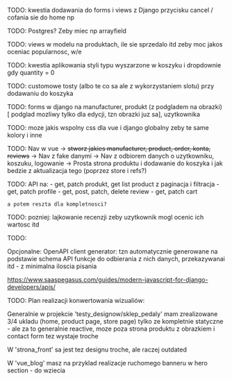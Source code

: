 TODO: kwestia dodawania do forms i views z Django przycisku cancel / cofania sie do home np

TODO: Postgres? Zeby miec np arrayfield

TODO: views w modelu na produktach, ile sie sprzedalo itd zeby moc jakos oceniac popularnosc, w/e

TODO: kwestia aplikowania styli typu wyszarzone w koszyku i dropdownie gdy quantity = 0 

TODO: customowe tosty (albo te co sa ale z wykorzystaniem slotu) przy dodawaniu do koszyka

TODO: forms w django na manufacturer, produkt (z podgladem na obrazki) [ podglad mozliwy tylko dla edycji, tzn obrazki juz sa], uzytkownika

TODO: moze jakis wspolny css dla vue i django globalny zeby te same kolory i inne

TODO: Nav w vue
    -> ~~stworz jakies manufacturer, product, order, konta, reviews~~
    -> Nav z fake danymi
    -> Nav z odbiorem danych o uzytkowniku, koszuku, logowanie
    -> Prosta strona produktu i dodawanie do koszyka i jak bedzie z aktualizacja tego (poprzez store i refs?)

TODO: API na:
    - get, patch produkt, get list product z paginacja i filtracja
    - get, patch profile
    - get, post, patch, delete review
    - get, patch cart

    a potem reszta dla kompletnosci?

TODO: pozniej: lajkowanie recenzji zeby uzytkownik mogl ocenic ich wartosc itd

TODO: 

Opcjonalne: OpenAPI client generator: tzn automatycznie generowane na podstawie schema API funkcje do odbierania z nich danych, przekazywanai itd - z minimalna iloscia pisania

https://www.saaspegasus.com/guides/modern-javascript-for-django-developers/apis/


TODO: Plan realizacji konwertowania wizualiów:

Generalnie w projekcie 'testy_designow/sklep_pedaly' mam zrealizowane 3/4 ukladu (home, product page, store page) tylko ze kompletnie statyczne - ale za to generalnie reactive, moze poza strona produktu z obrazkiem i contact form tez wystaje troche

W 'strona_front' sa jest tez designu troche, ale raczej outdated

W 'vue_blog' masz na przyklad realizacje ruchomego banneru w hero section - do wziecia